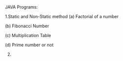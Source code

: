JAVA Programs:

1.Static and Non-Static method
  (a) Factorial of a number
  
  (b) Fibonacci Number
  
  (c) Multiplication Table
  
  (d) Prime number or not
  
2.
